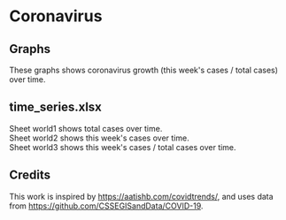 # Coronavirus

## Graphs  
These graphs shows coronavirus growth (this week's cases / total cases) over time. 

## time_series.xlsx
Sheet world1 shows total cases over time.  
Sheet world2 shows this week's cases over time.  
Sheet world3 shows this week's cases / total cases over time.  

## Credits
This work is inspired by https://aatishb.com/covidtrends/, and uses data from https://github.com/CSSEGISandData/COVID-19. 
